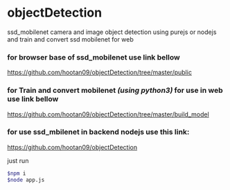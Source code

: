# objectDetection
ssd_mobilenet camera and image object detection using purejs or nodejs and train and convert ssd mobilenet for web

### for browser base of ssd_mobilenet use link bellow

https://github.com/hootan09/objectDetection/tree/master/public

### for Train and convert mobilenet ***(using python3)*** for use in web use link bellow

https://github.com/hootan09/objectDetection/tree/master/build_model

### for use ssd_mbilenet in backend nodejs use this link:

https://github.com/hootan09/objectDetection

just run

```sh
$npm i
$node app.js

```

